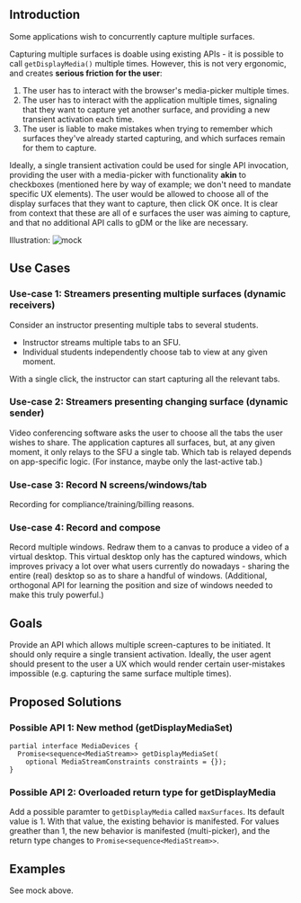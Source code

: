 ## Introduction

Some applications wish to concurrently capture multiple surfaces.

Capturing multiple surfaces is doable using existing APIs - it is possible to call `getDisplayMedia()` multiple times. However, this is not very ergonomic, and creates **serious friction for the user**:

1. The user has to interact with the browser's media-picker multiple times.
2. The user has to interact with the application multiple times, signaling that they want to capture yet another surface, and providing a new transient activation each time.
3. The user is liable to make mistakes when trying to remember which surfaces they've already started capturing, and which surfaces remain for them to capture.

Ideally, a single transient activation could be used for single API invocation, providing the user with a media-picker with functionality **akin** to checkboxes (mentioned here by way of example; we don't need to mandate specific UX elements). The user would be allowed to choose all of the display surfaces that they want to capture, then click OK once. It is clear from context that these are all of e surfaces the user was aiming to capture, and that no additional API calls to gDM or the like are necessary.

Illustration:
![mock](https://user-images.githubusercontent.com/22117736/156051996-dd3a382f-c7b7-4180-b354-70fc7a251744.jpeg)


## Use Cases

### Use-case 1: Streamers presenting multiple surfaces (dynamic receivers)

Consider an instructor presenting multiple tabs to several students.
* Instructor streams multiple tabs to an SFU.
* Individual students independently choose tab to view at any given moment.

With a single click, the instructor can start capturing all the relevant tabs.

### Use-case 2: Streamers presenting changing surface (dynamic sender)

Video conferencing software asks the user to choose all the tabs the user wishes to share.
The application captures all surfaces, but, at any given moment, it only relays to the SFU a single tab. Which tab is relayed depends on app-specific logic. (For instance, maybe only the last-active tab.)

### Use-case 3: Record N screens/windows/tab

Recording for compliance/training/billing reasons.

### Use-case 4: Record and compose

Record multiple windows.
Redraw them to a canvas to produce a video of a virtual desktop.
This virtual desktop only has the captured windows, which improves privacy a lot over what users currently do nowadays - sharing the entire (real) desktop so as to share a handful of windows.
(Additional, orthogonal API for learning the position and size of windows needed to make this truly powerful.)

## Goals

Provide an API which allows multiple screen-captures to be initiated. It should only require a single transient activation. Ideally, the user agent should present to the user a UX which would render certain user-mistakes impossible (e.g. capturing the same surface multiple times).

## Proposed Solutions

### Possible API 1: New method (getDisplayMediaSet)
```webidl
partial interface MediaDevices {
  Promise<sequence<MediaStream>> getDisplayMediaSet(
    optional MediaStreamConstraints constraints = {});
}
```

### Possible API 2: Overloaded return type for getDisplayMedia
Add a possible paramter to `getDisplayMedia` called `maxSurfaces`.
Its default value is 1. With that value, the existing behavior is manifested.
For values greather than 1, the new behavior is manifested (multi-picker), and the return type changes to `Promise<sequence<MediaStream>>`.

## Examples

See mock above.
